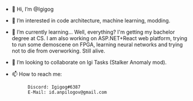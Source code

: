 - 👋 Hi, I’m @Igigog
- 👀 I’m interested in code architecture, machine learning, modding.
- 🌱 I’m currently learning... Well, everything? I'm getting my bachelor degree at CS. I am also working on ASP.NET+React web platform, trying to run some demoscene on FPGA, learning neural networks and trying not to die from overworking. Still alive. 
- 💞️ I’m looking to collaborate on Igi Tasks (Stalker Anomaly mod).
- 📫 How to reach me: 

            Discord: Igigog#6387
            E-Mail: id.anpilogov@gmail.com

<!---
Igigog/Igigog is a ✨ special ✨ repository because its `README.md` (this file) appears on your GitHub profile.
You can click the Preview link to take a look at your changes.
--->
